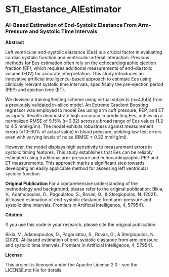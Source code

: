 # STI_Elastance_AIEstimator
### AI-Based Estimation of End-Systolic Elastance From Arm-Pressure and Systolic Time Intervals

**Abstract**

Left ventricular end-systolic elastance (Ees) is a crucial factor in evaluating cardiac systolic function and ventricular-arterial interaction. Previous methods for Ees estimation often rely on the echocardiographic ejection fraction (EF), which requires additional measurements of end-diastolic volume (EDV) for accurate interpretation. This study introduces an innovative artificial intelligence-based approach to estimate Ees using clinically relevant systolic time intervals, specifically the pre-ejection period (PEP) and ejection time (ET).

We devised a training/testing scheme using virtual subjects (n=4,645) from a previously validated in-silico model. An Extreme Gradient Boosting regressor was employed to model Ees using arm cuff pressure, PEP, and ET as inputs. Results demonstrate high accuracy in predicting Ees, achieving a normalized RMSE of 9.15% (r=0.92) across a broad range of Ees values (1.2 to 4.5 mmHg/ml). The model exhibits robustness against measurement errors (±10–30% of actual value) in blood pressure, yielding low test errors even with varying levels of noise (RMSE ≤ 0.32 mmHg/ml).

However, the model displays high sensitivity to measurement errors in systolic timing features. This study establishes that Ees can be reliably estimated using traditional arm-pressure and echocardiographic PEP and ET measurements. This approach marks a significant step towards developing an easily applicable method for assessing left ventricular systolic function.

**Original Publication**
For a comprehensive understanding of the methodology and background, please refer to the original publication: Bikia, V., Adamopoulos, D., Pagoulatou, S., Rovas, G., & Stergiopulos, N. (2021). AI-based estimation of end-systolic elastance from arm-pressure and systolic time intervals. Frontiers in Artificial Intelligence, 4, 579541.

**Citation**

If you use this code in your research, please cite the original publication:

Bikia, V., Adamopoulos, D., Pagoulatou, S., Rovas, G., & Stergiopulos, N. (2021). AI-based estimation of end-systolic elastance from arm-pressure and systolic time intervals. Frontiers in Artificial Intelligence, 4, 579541.

**License**

This project is licensed under the Apache License 2.0 - see the LICENSE.md file for details.
